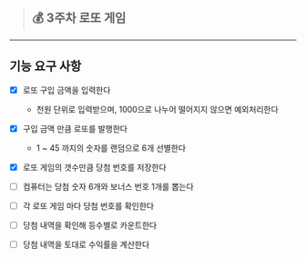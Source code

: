 > ## 💰 3주차 로또 게임

---
## 기능 요구 사항
-[x] 로또 구입 금액을 입력한다
  - 천원 단위로 입력받으며, 1000으로 나누어 떨어지지 않으면 예외처리한다
-[x] 구입 금액 만큼 로또를 발행한다
  - 1 ~ 45 까지의 숫자를 랜덤으로 6개 선별한다
-[x] 로또 게임의 갯수만큼 당첨 번호를 저장한다
-[ ] 컴퓨터는 당첨 숫자 6개와 보너스 번호 1개를 뽑는다
-[ ] 각 로또 게임 마다 당첨 번호를 확인한다
-[ ] 당첨 내역을 확인해 등수별로 카운트한다
-[ ] 당첨 내역을 토대로 수익률을 계산한다

